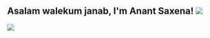 <h2> Asalam walekum janab, I'm Anant Saxena!  <img src="[https://user-images.githubusercontent.com/74038190/216655848-cf4d7bed-52aa-4740-8c67-1832472051ec.gif](https://media.tenor.com/sTFc7j1xRJ0AAAAM/doge-dancing-doge.gif)" /></h2>
</em></p>

<img src="https://mir-s3-cdn-cf.behance.net/1b3a2f329a9874d4003f8f44e14f8eb9/0d319ac7-4ff6-47b0-9f81-a96f8006aea7_rwc_-1x112x1200x210x1200.jpg?h=9e118c81b78e034785de043f954a39c2" />
